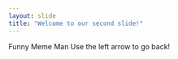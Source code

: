 ```yaml
---
layout: slide
title: "Welcome to our second slide!"
---
```

Funny Meme Man
Use the left arrow to go back!
